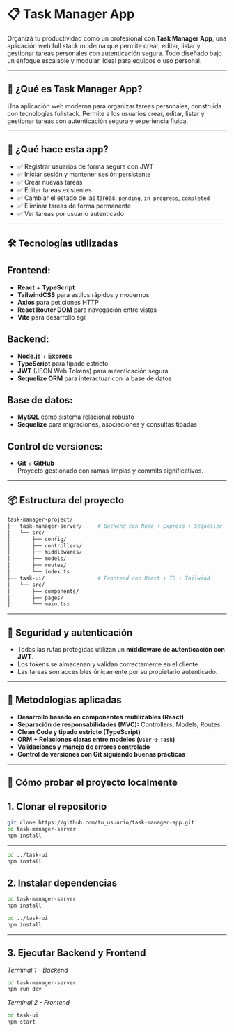# 📋 Task Manager App

Organizá tu productividad como un profesional con **Task Manager App**, una aplicación web full stack moderna que permite crear, editar, listar y gestionar tareas personales con autenticación segura. Todo diseñado bajo un enfoque escalable y modular, ideal para equipos o uso personal.

---

## 🚀 ¿Qué es Task Manager App?

Una aplicación web moderna para organizar tareas personales, construida con tecnologías fullstack. Permite a los usuarios crear, editar, listar y gestionar tareas con autenticación segura y experiencia fluida.

---

## 🚀 ¿Qué hace esta app?

- ✅ Registrar usuarios de forma segura con JWT
- ✅ Iniciar sesión y mantener sesión persistente
- ✅ Crear nuevas tareas
- ✅ Editar tareas existentes
- ✅ Cambiar el estado de las tareas: `pending`, `in progress`, `completed`
- ✅ Eliminar tareas de forma permanente
- ✅ Ver tareas por usuario autenticado

---

## 🛠️ Tecnologías utilizadas

## Frontend:
- **React** + **TypeScript**
- **TailwindCSS** para estilos rápidos y modernos
- **Axios** para peticiones HTTP
- **React Router DOM** para navegación entre vistas
- **Vite** para desarrollo ágil

## Backend:
- **Node.js** + **Express**
- **TypeScript** para tipado estricto
- **JWT** (JSON Web Tokens) para autenticación segura
- **Sequelize ORM** para interactuar con la base de datos

## Base de datos:
- **MySQL** como sistema relacional robusto
- **Sequelize** para migraciones, asociaciones y consultas tipadas

## Control de versiones:
- **Git** + **GitHub**  
  Proyecto gestionado con ramas limpias y commits significativos.

---

## 📦 Estructura del proyecto

```bash
task-manager-project/
├── task-manager-server/     # Backend con Node + Express + Sequelize
│   └── src/
│       ├── config/
│       ├── controllers/
│       ├── middlewares/
│       ├── models/
│       ├── routes/
│       └── index.ts
├── task-ui/                 # Frontend con React + TS + Tailwind
│   └── src/
│       ├── components/
│       ├── pages/
│       └── main.tsx
```
---

## 🔐 Seguridad y autenticación

- Todas las rutas protegidas utilizan un **middleware de autenticación con JWT**.
- Los tokens se almacenan y validan correctamente en el cliente.
- Las tareas son accesibles únicamente por su propietario autenticado.

---

## 🧠 Metodologías aplicadas

- **Desarrollo basado en componentes reutilizables (React)**
- **Separación de responsabilidades (MVC):** Controllers, Models, Routes
- **Clean Code y tipado estricto (TypeScript)**
- **ORM + Relaciones claras entre modelos (`User` → `Task`)**
- **Validaciones y manejo de errores controlado**
- **Control de versiones con Git siguiendo buenas prácticas**

---

## 🧪 Cómo probar el proyecto localmente

## 1. Clonar el repositorio
```bash
git clone https://github.com/tu_usuario/task-manager-app.git
cd task-manager-server
npm install
```
---
```bash
cd ../task-ui
npm install
```

## 2. Instalar dependencias
```bash
cd task-manager-server
npm install

cd ../task-ui
npm install
```
---
## 3. Ejecutar Backend y Frontend
 *Terminal 1 - Backend*
```bash
cd task-manager-server
npm run dev
```

 *Terminal 2 - Frontend*
```bash
cd task-ui
npm start
```
